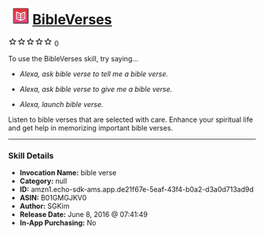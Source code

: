 # &nbsp;<img src="skill_icon" alt="BibleVerses icon" width="36"> [BibleVerses](http://alexa.amazon.com/#skills/amzn1.echo-sdk-ams.app.de21f67e-5eaf-43f4-b0a2-d3a0d713ad9d)
![0 stars](../../images/ic_star_border_black_18dp_1x.png)![0 stars](../../images/ic_star_border_black_18dp_1x.png)![0 stars](../../images/ic_star_border_black_18dp_1x.png)![0 stars](../../images/ic_star_border_black_18dp_1x.png)![0 stars](../../images/ic_star_border_black_18dp_1x.png) 0

To use the BibleVerses skill, try saying...

* *Alexa, ask bible verse to tell me a bible verse.*

* *Alexa, ask bible verse to give me a bible verse.*

* *Alexa, launch bible verse.*

Listen to bible verses that are selected with care. Enhance your spiritual life and get help in memorizing important bible verses.

***

### Skill Details

* **Invocation Name:** bible verse
* **Category:** null
* **ID:** amzn1.echo-sdk-ams.app.de21f67e-5eaf-43f4-b0a2-d3a0d713ad9d
* **ASIN:** B01GMGJKV0
* **Author:** SGKim
* **Release Date:** June 8, 2016 @ 07:41:49
* **In-App Purchasing:** No

